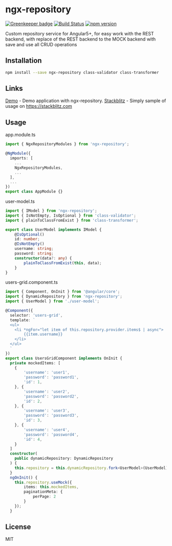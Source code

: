 # ngx-repository

[![Greenkeeper badge](https://badges.greenkeeper.io/EndyKaufman/ngx-repository.svg)](https://greenkeeper.io/)
[![Build Status](https://travis-ci.org/EndyKaufman/ngx-repository.svg?branch=master)](https://travis-ci.org/EndyKaufman/ngx-repository)
[![npm version](https://badge.fury.io/js/ngx-repository.svg)](https://badge.fury.io/js/ngx-repository)


Custom repository service for Angular5+, for easy work with the REST backend, with replace of the REST backend to the MOCK backend with save and use all CRUD operations

## Installation

```bash
npm install --save ngx-repository class-validator class-transformer
```

## Links

[Demo](https://endykaufman.github.io/ngx-repository) - Demo application with ngx-repository.
[Stackblitz](https://stackblitz.com/edit/ngx-repository) - Simply sample of usage on https://stackblitz.com

## Usage

app.module.ts
```ts 
import { NgxRepositoryModules } from 'ngx-repository';

@NgModule({
  imports: [
    ...
    NgxRepositoryModules,
    ...
  ],
  ...
})
export class AppModule {}
```

user-model.ts
```ts 
import { IModel } from 'ngx-repository';
import { IsNotEmpty, IsOptional } from 'class-validator';
import { plainToClassFromExist } from 'class-transformer';

export class UserModel implements IModel {
    @IsOptional()
    id: number;
    @IsNotEmpty()
    username: string;
    password: string;
    constructor(data?: any) {
        plainToClassFromExist(this, data);
    }
}
```

users-grid.component.ts
```ts
import { Component, OnInit } from '@angular/core';
import { DynamicRepository } from 'ngx-repository';
import { UserModel } from './user-model';

@Component({
  selector: 'users-grid',
  template: `
  <ul>
    <li *ngFor="let item of this.repository.provider.items$ | async">
        {{item.username}}
    </li>
  </ul>
  `
})
export class UsersGridComponent implements OnInit {
  private mockedItems: [
    {
        'username': 'user1',
        'password': 'password1',
        'id': 1,
    }, {
        'username': 'user2',
        'password': 'password2',
        'id': 2,
    }, {
        'username': 'user3',
        'password': 'password3',
        'id': 3,
    }, {
        'username': 'user4',
        'password': 'password4',
        'id': 4,
    }
  ]
  constructor(
    public dynamicRepository: DynamicRepository
  ) {
    this.repository = this.dynamicRepository.fork<UserModel>(UserModel);
  }
  ngOnInit() {
    this.repository.useMock({
        items: this.mockedItems,
        paginationMeta: {
            perPage: 2
        }
    });
  }
```

## License

MIT